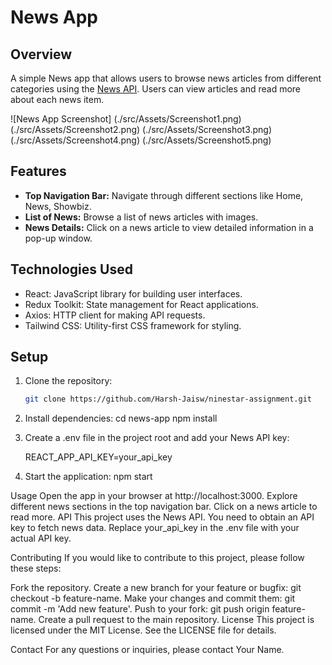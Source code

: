 # News App

## Overview
A simple News app that allows users to browse news articles from different categories using the [News API](https://newsapi.org/). Users can view articles and read more about each news item.

![News App Screenshot]
(./src/Assets/Screenshot1.png)
(./src/Assets/Screenshot2.png)
(./src/Assets/Screenshot3.png)
(./src/Assets/Screenshot4.png)
(./src/Assets/Screenshot5.png)

## Features
- **Top Navigation Bar:** Navigate through different sections like Home, News, Showbiz.
- **List of News:** Browse a list of news articles with images.
- **News Details:** Click on a news article to view detailed information in a pop-up window.

## Technologies Used
- React: JavaScript library for building user interfaces.
- Redux Toolkit: State management for React applications.
- Axios: HTTP client for making API requests.
- Tailwind CSS: Utility-first CSS framework for styling.

## Setup
1. Clone the repository:
   ```bash
   git clone https://github.com/Harsh-Jaisw/ninestar-assignment.git

2. Install dependencies:
   cd news-app
   npm install

3. Create a .env file in the project root and add your News API key:

   REACT_APP_API_KEY=your_api_key

4. Start the application:
   npm start


Usage
Open the app in your browser at http://localhost:3000.
Explore different news sections in the top navigation bar.
Click on a news article to read more.
API
This project uses the News API. You need to obtain an API key to fetch news data. Replace your_api_key in the .env file with your actual API key.

Contributing
If you would like to contribute to this project, please follow these steps:

Fork the repository.
Create a new branch for your feature or bugfix: git checkout -b feature-name.
Make your changes and commit them: git commit -m 'Add new feature'.
Push to your fork: git push origin feature-name.
Create a pull request to the main repository.
License
This project is licensed under the MIT License. See the LICENSE file for details.

Contact
For any questions or inquiries, please contact Your Name.